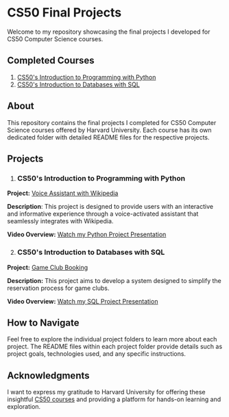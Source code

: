 # CS50 Final Projects

Welcome to my repository showcasing the final projects I developed for CS50 Computer Science courses.

## Completed Courses

1. [CS50's Introduction to Programming with Python](#cs50-python-final-project)
2. [CS50's Introduction to Databases with SQL](#cs50-sql-final-project)

## About

This repository contains the final projects I completed for CS50 Computer Science courses offered by Harvard University. Each course has its own dedicated folder with detailed README files for the respective projects.

## Projects

1. ### CS50's Introduction to Programming with Python <a name="cs50-python-final-project"></a>

**Project:** [Voice Assistant with Wikipedia](CS50%20Python/README.md)

**Description**: This project is designed to provide users with an interactive and informative experience through a voice-activated assistant that seamlessly integrates with Wikipedia.

**Video Overview:** [Watch my Python Project Presentation](https://youtu.be/VTpatxylt78)

2. ### CS50's Introduction to Databases with SQL <a name="cs50-sql-final-project"></a>

**Project:** [Game Club Booking](CS50%20SQL/DESIGN.md)

**Description:** This project aims to develop a system designed to simplify the reservation process for game clubs.

**Video Overview:** [Watch my SQL Project Presentation](https://youtu.be/AgL3vsTgJAI)

## How to Navigate

Feel free to explore the individual project folders to learn more about each project. The README files within each project folder provide details such as project goals, technologies used, and any specific instructions.

## Acknowledgments

I want to express my gratitude to Harvard University for offering these insightful [CS50 courses](https://www.edx.org/cs50) and providing a platform for hands-on learning and exploration.

